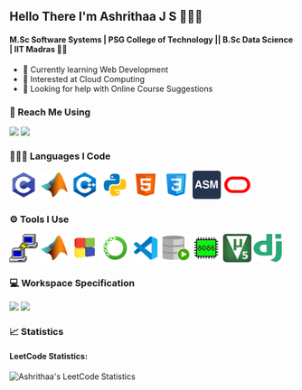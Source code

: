 ## Hello There I'm Ashrithaa J S 🙋🏻‍♀️

#### M.Sc Software Systems | PSG College of Technology || B.Sc Data Science | IIT Madras 👩‍🎓

- 🌱 Currently learning Web Development
- 📌 Interested at Cloud Computing
- 🤔 Looking for help with Online Course Suggestions

### 📧 Reach Me Using
[<img src="https://img.shields.io/badge/LinkedIn-0077B5?style=for-the-badge&logo=linkedin&logoColor=white" />](https://www.linkedin.com/in/ashrithaa-j-s-399081231/) [<img src="https://img.shields.io/badge/GMail-ff4343?style=for-the-badge&logo=gmail&logoColor=white" />](mailto:ashrithaajspsgtech@gmail.com)

### 👩🏻‍💻 Languages I Code
<img height="50" width="50" src="https://github.com/ashrithaa-js/logos/blob/main/icons8-c-programming.svg" /> <img width="50" height="50" src="https://github.com/ashrithaa-js/logos/blob/main/icons8-matlab.svg"/> <img height="50" width="50" src="https://github.com/ashrithaa-js/logos/blob/main/icons8-c%2B%2B.svg" /> <img width="50" height="50" src="https://github.com/ashrithaa-js/logos/blob/main/icons8-python.svg"/>  <img width="50" height="50" src="https://github.com/ashrithaa-js/logos/blob/main/icons8-html5.svg"/> <img width="50" height="50" src="https://github.com/ashrithaa-js/logos/blob/main/icons8-css.svg"/> <img width="50" height="50" src="https://github.com/ashrithaa-js/logos/blob/main/assembly.svg"/> <img width="50" height="50" src="https://github.com/ashrithaa-js/logos/blob/main/oracle-svgrepo-com.svg"/> 

### ⚙️ Tools I Use
<img width="50" height="50" src="https://github.com/ashrithaa-js/logos/blob/main/PuTTY_Icon.svg"/> <img width="50" height="50" src="https://github.com/ashrithaa-js/logos/blob/main/icons8-matlab.svg"/> <img width="50" height="50" src="https://github.com/ashrithaa-js/logos/blob/main/icons8-code-blocks.svg"/> <img width="50" height="50" src="https://github.com/ashrithaa-js/logos/blob/main/icons8-anaconda.svg"/> <img width="50" height="50" src="https://github.com/ashrithaa-js/logos/blob/main/icons8-visual-studio-code.svg"/> <img width="50" height="50" src="https://github.com/ashrithaa-js/logos/blob/main/SQL%20Developer.svg"/> <img height="50" width="50" src="https://github.com/ashrithaa-js/logos/blob/main/8086logo.png" /> 
<img height="50" width="50" src="https://github.com/ashrithaa-js/logos/blob/main/keil-uvision5.png" /> <img height="50" width="50" src="https://github.com/ashrithaa-js/logos/blob/main/django.svg" /> 

### 💻 Workspace Specification
<img height="30" src="https://img.shields.io/badge/DELL-inspiron_5430-0076CE?style=for-the-badge&logo=dell&logoColor=white"/> <img height="30" src="https://img.shields.io/badge/intel-i7-0072CE?style=for-the-badge&logo=intel&logoColor=white"/>

### 📈 Statistics
#### LeetCode Statistics:
![Ashrithaa's LeetCode Statistics](https://leetcard.jacoblin.cool/ashrithaa-js?theme=dark&font=Oxygen&ext=heatmap)
</br>

<!-- #### GitHub Statistics:
![Ashrithaa's GitHub Statistics](https://github-readme-stats.vercel.app/api?username=ashrithaa-js&theme=dark&show_icons=true&&hide=issues,contribs)
</br>

#### GitHub Activity Graph:
[![Ashrithaa's GitHub Activity Graph](https://github-readme-activity-graph.vercel.app/graph?username=ashrithaa-js&bg_color=0d0d0d&color=ed07a5&line=f702aa&point=f5f4f4&area=true&hide_border=true)](https://github.com/ashutosh00710/github-readme-activity-graph)
</br> -->





